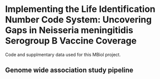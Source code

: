 # Implementing the Life Identification Number Code System: Uncovering Gaps in Neisseria meningitidis Serogroup B Vaccine Coverage
Code and supplmentary data used for this MBiol project.

## Genome wide association study pipeline
